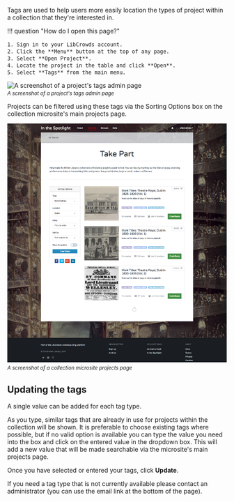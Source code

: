 Tags are used to help users more easily location the types of project within a
collection that they're interested in.

!!! question "How do I open this page?"

    1. Sign in to your LibCrowds account.
    2. Click the **Menu** button at the top of any page.
    3. Select **Open Project**.
    4. Locate the project in the table and click **Open**.
    5. Select **Tags** from the main menu.

![A screenshot of a project's tags admin page](/assets/img/project/tags.png?raw=true)
<br><small>*A screenshot of a project's tags admin page*</small>

Projects can be filtered using these tags via the Sorting Options box on the
collection microsite's main projects page.

![A screenshot of a collection microsite projects page](/assets/img/collection-projects.png?raw=true)
<br><small>*A screenshot of a collection microsite projects page*</small>

## Updating the tags

A single value can be added for each tag type.

As you type, similar tags that are already in use for projects within the
collection will be shown. It is preferable to choose existing tags where
possible, but if no valid option is available you can type the value you need
into the box and click on the entered value in the dropdown box. This will
add a new value that will be made searchable via the microsite's main projects
page.

Once you have selected or entered your tags, click **Update**.

If you need a tag type that is not currently available please contact an
administrator (you can use the email link at the bottom of the page).
